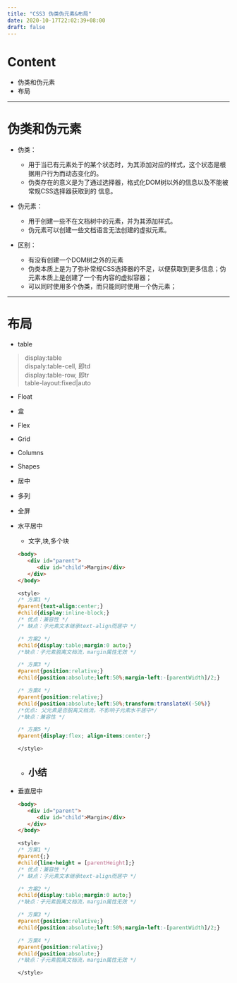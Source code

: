```yaml
---
title: "CSS3 伪类伪元素&布局"
date: 2020-10-17T22:02:39+08:00
draft: false
---
```

# Content
- 伪类和伪元素
- 布局
---
# 伪类和伪元素
- 伪类：
   - ⽤于当已有元素处于的某个状态时，为其添加对应的样式，这个状态是根据⽤户⾏为⽽动态变化的。
   - 伪类存在的意义是为了通过选择器，格式化DOM树以外的信息以及不能被常规CSS选择器获取到的
信息。

- 伪元素：
   - ⽤于创建⼀些不在⽂档树中的元素，并为其添加样式。
   - 伪元素可以创建⼀些⽂档语⾔⽆法创建的虚拟元素。
- 区别：
   - 有没有创建⼀个DOM树之外的元素
   - 伪类本质上是为了弥补常规CSS选择器的不⾜，以便获取到更多信息；伪元素本质上是创建了⼀个有内容的虚拟容器；
   - 可以同时使⽤多个伪类，⽽只能同时使⽤⼀个伪元素；
---
# 布局
- table

>   display:table  
>   dispaly:table-cell,  即td  
>   display:table-row,  即tr  
>   table-layout:fixed|auto   

- Float

>   

- 盒
- Flex
- Grid
- Columns 
- Shapes
- 居中
- 多列
- 全屏


- 水平居中
   - 文字,块,多个块
   ```html
   <body>
      <div id="parent">
         <div id="child">Margin</div>
      </div>
   </body>
   ```
   ```css
   <style>
   /* 方案1 */
   #parent{text-align:center;}
   #child{display:inline-block;}
   /* 优点：兼容性 */
   /* 缺点：子元素文本继承text-align而居中 */

   /* 方案2 */
   #child{display:table;margin:0 auto;}
   /*缺点：子元素脱离文档流，margin属性无效 */

   /* 方案3 */
   #parent{position:relative;}
   #child{position:absolute;left:50%;margin-left:-[parentWidth]/2;}

   /* 方案4 */
   #parent{position:relative;}
   #child{position:absolute;left:50%;transform:translateX(-50%)}
   /*优点: 父元素是否脱离文档流，不影响子元素水平居中*/
   /*缺点：兼容性 */

   /* 方案5 */
   #parent{display:flex; align-items:center;}

   </style>

   ```
   - 小结
      - 
- 垂直居中
   ```html
   <body>
      <div id="parent">
         <div id="child">Margin</div>
      </div>
   </body>
   ```
   ```css
   <style>
   /* 方案1 */
   #parent{;}
   #child{line-height = [parentHeight];}
   /* 优点：兼容性 */
   /* 缺点：子元素文本继承text-align而居中 */

   /* 方案2 */
   #child{display:table;margin:0 auto;}
   /*缺点：子元素脱离文档流，margin属性无效 */

   /* 方案3 */
   #parent{position:relative;}
   #child{position:absolute;left:50%;margin-left:-[parentWidth]/2;}

   /* 方案4 */
   #parent{position:relative;}
   #child{position:absolute;}
   /*缺点：子元素脱离文档流，margin属性无效 */

   </style>

   ```

